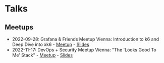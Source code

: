 # Talks

## Meetups

* 2022-09-28: Grafana & Friends Meetup Vienna: Introduction to k6 and Deep Dive into xk6 - [Meetup](https://www.meetup.com/grafana-and-friends-vienna-democratize-observability/events/288049397/) - [Slides](https://github.com/Condla/talks/blob/main/Meetups/2022-09-26_k6%20Intro%20%2B%20Extension%20-%20Meetup%20Vienna.pdf)
* 2022-11-17: DevOps + Security Meetup Vienna: "The 'Looks Good To Me' Stack" - [Meetup](https://www.meetup.com/vienna-devops-security/events/289552846/) - [Slides](https://github.com/Condla/talks/blob/main/Meetups/2022-11-17_Meetup%20LGTM%20-%20Vienna%20.pdf)
